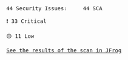 <pre>44 Security Issues:&Tab;44 SCA<br><br><div style="display: flex; align-items: center; text-align: center">❗️ 33 Critical</div><br><div style="display: flex; align-items: center; text-align: center">🟡 11 Low</div><br><a href="https://test-platform-url/ui/onDemandScanning/list">See the results of the scan in JFrog</a></pre>